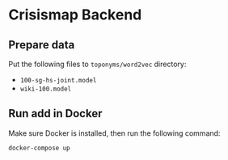 # Crisismap Backend

## Prepare data

Put the following files to `toponyms/word2vec` directory:
* `100-sg-hs-joint.model`
* `wiki-100.model`

## Run add in Docker

Make sure Docker is installed, then run the following command:
```
docker-compose up
```
